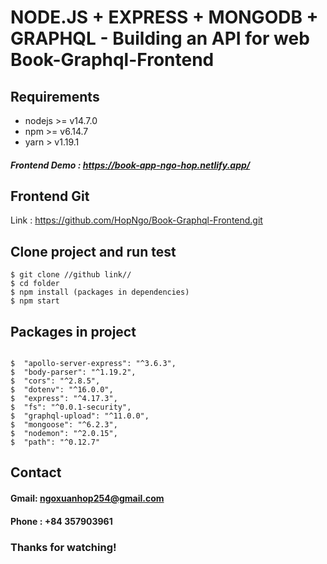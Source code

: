 # NODE.JS + EXPRESS + MONGODB + GRAPHQL - Building an API for web Book-Graphql-Frontend

## Requirements

* nodejs >= v14.7.0
* npm >= v6.14.7
* yarn > v1.19.1

##### Frontend Demo : https://book-app-ngo-hop.netlify.app/

## Frontend Git

Link : https://github.com/HopNgo/Book-Graphql-Frontend.git

## Clone project and run test

```
$ git clone //github link//
$ cd folder
$ npm install (packages in dependencies)
$ npm start

```

## Packages in project

```

$  "apollo-server-express": "^3.6.3",
$  "body-parser": "^1.19.2",
$  "cors": "^2.8.5",
$  "dotenv": "^16.0.0",
$  "express": "^4.17.3",
$  "fs": "^0.0.1-security",
$  "graphql-upload": "^11.0.0",
$  "mongoose": "^6.2.3",
$  "nodemon": "^2.0.15",
$  "path": "^0.12.7"

```
## Contact

#### Gmail: ngoxuanhop254@gmail.com
#### Phone : +84 357903961



### Thanks for watching!
